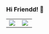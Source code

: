 ### Hi Friendd! 👋

<!--
**aliyahuyy/aliyahuyy** is a ✨ _special_ ✨ repository because its `README.md` (this file) appears on your GitHub profile.

Here are some ideas to get you started:

- 🔭 I’m currently working on ...
- 🌱 I’m currently learning ...
- 👯 I’m looking to collaborate on ...
- 🤔 I’m looking for help with ...
- 💬 Ask me about ...
- 📫 How to reach me: ...
- 😄 Pronouns: ...
- ⚡ Fun fact: ...
-->

<table>
    <tr>
        <td>
            <img align='left' src = "https://github-readme-stats.vercel.app/api/top-langs/?username=aliyahuyy&&layout=compact&langs_count=6">
        </td>
         <td>
            <img align='left' src = "https://github-readme-streak-stats.herokuapp.com/?user=aliyahuyy&theme=dark">
        </td>
    </tr>
</table>
